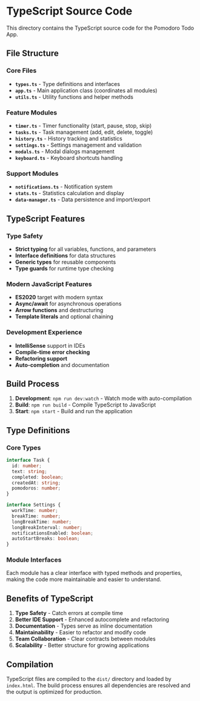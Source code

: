 # TypeScript Source Code

This directory contains the TypeScript source code for the Pomodoro Todo App.

## File Structure

### Core Files
- **`types.ts`** - Type definitions and interfaces
- **`app.ts`** - Main application class (coordinates all modules)
- **`utils.ts`** - Utility functions and helper methods

### Feature Modules
- **`timer.ts`** - Timer functionality (start, pause, stop, skip)
- **`tasks.ts`** - Task management (add, edit, delete, toggle)
- **`history.ts`** - History tracking and statistics
- **`settings.ts`** - Settings management and validation
- **`modals.ts`** - Modal dialogs management
- **`keyboard.ts`** - Keyboard shortcuts handling

### Support Modules
- **`notifications.ts`** - Notification system
- **`stats.ts`** - Statistics calculation and display
- **`data-manager.ts`** - Data persistence and import/export

## TypeScript Features

### Type Safety
- **Strict typing** for all variables, functions, and parameters
- **Interface definitions** for data structures
- **Generic types** for reusable components
- **Type guards** for runtime type checking

### Modern JavaScript Features
- **ES2020** target with modern syntax
- **Async/await** for asynchronous operations
- **Arrow functions** and destructuring
- **Template literals** and optional chaining

### Development Experience
- **IntelliSense** support in IDEs
- **Compile-time error checking**
- **Refactoring support**
- **Auto-completion** and documentation

## Build Process

1. **Development**: `npm run dev:watch` - Watch mode with auto-compilation
2. **Build**: `npm run build` - Compile TypeScript to JavaScript
3. **Start**: `npm start` - Build and run the application

## Type Definitions

### Core Types
```typescript
interface Task {
  id: number;
  text: string;
  completed: boolean;
  createdAt: string;
  pomodoros: number;
}

interface Settings {
  workTime: number;
  breakTime: number;
  longBreakTime: number;
  longBreakInterval: number;
  notificationsEnabled: boolean;
  autoStartBreaks: boolean;
}
```

### Module Interfaces
Each module has a clear interface with typed methods and properties, making the code more maintainable and easier to understand.

## Benefits of TypeScript

1. **Type Safety** - Catch errors at compile time
2. **Better IDE Support** - Enhanced autocomplete and refactoring
3. **Documentation** - Types serve as inline documentation
4. **Maintainability** - Easier to refactor and modify code
5. **Team Collaboration** - Clear contracts between modules
6. **Scalability** - Better structure for growing applications

## Compilation

TypeScript files are compiled to the `dist/` directory and loaded by `index.html`. The build process ensures all dependencies are resolved and the output is optimized for production.
